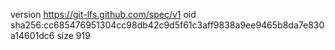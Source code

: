 version https://git-lfs.github.com/spec/v1
oid sha256:cc685476951304cc98db42c9d5f61c3aff9838a9ee9465b8da7e830a14601dc6
size 919
